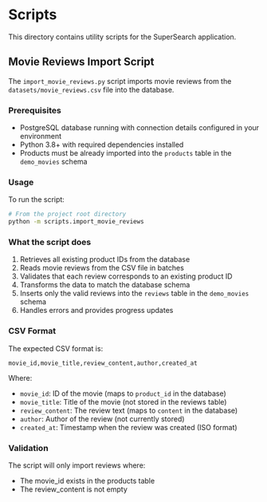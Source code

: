 # Scripts

This directory contains utility scripts for the SuperSearch application.

## Movie Reviews Import Script

The `import_movie_reviews.py` script imports movie reviews from the `datasets/movie_reviews.csv` file into the database.

### Prerequisites

- PostgreSQL database running with connection details configured in your environment
- Python 3.8+ with required dependencies installed
- Products must be already imported into the `products` table in the `demo_movies` schema

### Usage

To run the script:

```bash
# From the project root directory
python -m scripts.import_movie_reviews
```

### What the script does

1. Retrieves all existing product IDs from the database
2. Reads movie reviews from the CSV file in batches
3. Validates that each review corresponds to an existing product ID
4. Transforms the data to match the database schema
5. Inserts only the valid reviews into the `reviews` table in the `demo_movies` schema
6. Handles errors and provides progress updates

### CSV Format

The expected CSV format is:
```
movie_id,movie_title,review_content,author,created_at
```

Where:
- `movie_id`: ID of the movie (maps to `product_id` in the database)
- `movie_title`: Title of the movie (not stored in the reviews table)
- `review_content`: The review text (maps to `content` in the database)
- `author`: Author of the review (not currently stored)
- `created_at`: Timestamp when the review was created (ISO format)

### Validation
The script will only import reviews where:
- The movie_id exists in the products table
- The review_content is not empty 